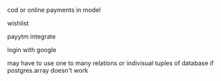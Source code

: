 cod or online payments in model

wishlist

payytm integrate

login with google


may have to use one to many relations or indivisual tuples of database if postgres.array doesn't work